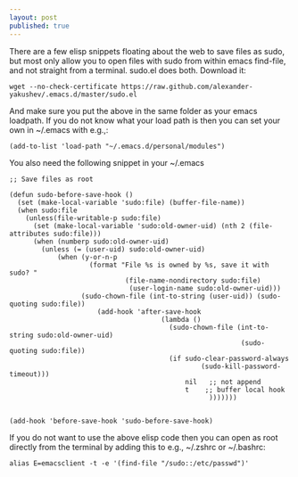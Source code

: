 ```yaml
---
layout: post
published: true
---
```


There are a few elisp snippets floating about the web to save files as sudo, but most only allow you to open files with sudo from within emacs find-file, and not straight from a terminal. sudo.el does both. Download it:

```
wget --no-check-certificate https://raw.github.com/alexander-yakushev/.emacs.d/master/sudo.el
```

And make sure you put the above in the same folder as your emacs loadpath. If you do not know what your load path is then you can set your own in ~/.emacs with e.g.,:

```
(add-to-list 'load-path "~/.emacs.d/personal/modules")
```

You also need the following snippet in your ~/.emacs

```
;; Save files as root

(defun sudo-before-save-hook ()
  (set (make-local-variable 'sudo:file) (buffer-file-name))
  (when sudo:file
    (unless(file-writable-p sudo:file)
      (set (make-local-variable 'sudo:old-owner-uid) (nth 2 (file-attributes sudo:file)))
      (when (numberp sudo:old-owner-uid)
        (unless (= (user-uid) sudo:old-owner-uid)
            (when (y-or-n-p
                    (format "File %s is owned by %s, save it with sudo? "
                             (file-name-nondirectory sudo:file)
                              (user-login-name sudo:old-owner-uid)))
                  (sudo-chown-file (int-to-string (user-uid)) (sudo-quoting sudo:file))
                      (add-hook 'after-save-hook
                                      (lambda ()
                                        (sudo-chown-file (int-to-string sudo:old-owner-uid)
                                                          (sudo-quoting sudo:file))
                                        (if sudo-clear-password-always
                                                (sudo-kill-password-timeout)))
                                            nil   ;; not append
                                            t    ;; buffer local hook
                                                  )))))))


(add-hook 'before-save-hook 'sudo-before-save-hook)
```

If you do not want to use the above elisp code then you can open as root directly from the terminal by adding this to e.g., ~/.zshrc or ~/.bashrc:

```
alias E=emacsclient -t -e '(find-file "/sudo::/etc/passwd")'
```